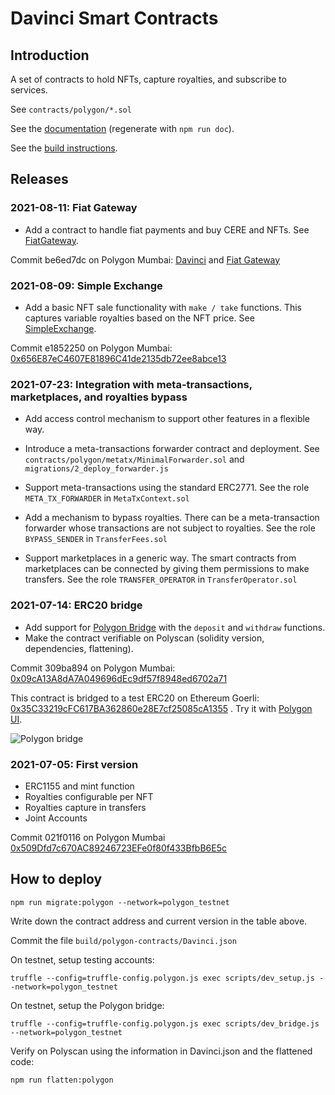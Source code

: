 # Davinci Smart Contracts

## Introduction

A set of contracts to hold NFTs, capture royalties, and subscribe to services.

See `contracts/polygon/*.sol`

See the [documentation](docs/polygon/) (regenerate with `npm run doc`).

See the [build instructions](BUILD.md).

## Releases

### 2021-08-11: Fiat Gateway

- Add a contract to handle fiat payments and buy CERE and NFTs. See [FiatGateway](docs/polygon/FiatGateway.md).

Commit be6ed7dc on Polygon Mumbai:
[Davinci](https://mumbai.polygonscan.com/address/0x4F908981A3CFdd440f7a3d114b06b1695DA8373b) and
[Fiat Gateway](https://mumbai.polygonscan.com/address/0xf038C9F12884b4544497fE5857506D1B78E8aC41)

### 2021-08-09: Simple Exchange

- Add a basic NFT sale functionality with `make / take` functions. This captures variable royalties based on the NFT
  price. See [SimpleExchange](docs/polygon/davinciParts/SimpleExchange.md).

Commit e1852250 on Polygon
Mumbai: [0x656E87eC4607E81896C41de2135db72ee8abce13](https://mumbai.polygonscan.com/address/0x656E87eC4607E81896C41de2135db72ee8abce13)

### 2021-07-23: Integration with meta-transactions, marketplaces, and royalties bypass

- Add access control mechanism to support other features in a flexible way.

- Introduce a meta-transactions forwarder contract and deployment. See `contracts/polygon/metatx/MinimalForwarder.sol`
  and `migrations/2_deploy_forwarder.js`

- Support meta-transactions using the standard ERC2771. See the role `META_TX_FORWARDER` in `MetaTxContext.sol`

- Add a mechanism to bypass royalties. There can be a meta-transaction forwarder whose transactions are not subject to
  royalties. See the role `BYPASS_SENDER` in `TransferFees.sol`

- Support marketplaces in a generic way. The smart contracts from marketplaces can be connected by giving them
  permissions to make transfers. See the role `TRANSFER_OPERATOR` in `TransferOperator.sol`

### 2021-07-14: ERC20 bridge

- Add support for
  [Polygon Bridge](https://docs.matic.network/docs/develop/ethereum-matic/pos/mapping-assets/#custom-child-token)
  with the `deposit` and `withdraw` functions.
- Make the contract verifiable on Polyscan (solidity version, dependencies, flattening).

Commit 309ba894 on Polygon Mumbai:
[0x09cA13A8dA7A049696dEc9df57f8948ed6702a71](https://mumbai.polygonscan.com/address/0x09cA13A8dA7A049696dEc9df57f8948ed6702a71)

This contract is bridged to a test ERC20 on Ethereum
Goerli: [0x35C33219cFC617BA362860e28E7cf25085cA1355](https://goerli.etherscan.io/address/0x35C33219cFC617BA362860e28E7cf25085cA1355)
. Try it with [Polygon UI](https://wallet.matic.today/bridge).

![Polygon bridge](https://user-images.githubusercontent.com/8718243/127128156-b1f9cfc1-e9cf-4a36-be4d-d4fe71f537be.png)

### 2021-07-05: First version

- ERC1155 and mint function
- Royalties configurable per NFT
- Royalties capture in transfers
- Joint Accounts

Commit 021f0116 on Polygon Mumbai
[0x509Dfd7c670AC89246723EFe0f80f433BfbB6E5c](https://mumbai.polygonscan.com/address/0x509Dfd7c670AC89246723EFe0f80f433BfbB6E5c)

## How to deploy

    npm run migrate:polygon --network=polygon_testnet

Write down the contract address and current version in the table above.

Commit the file `build/polygon-contracts/Davinci.json`

On testnet, setup testing accounts:

    truffle --config=truffle-config.polygon.js exec scripts/dev_setup.js --network=polygon_testnet

On testnet, setup the Polygon bridge:

    truffle --config=truffle-config.polygon.js exec scripts/dev_bridge.js --network=polygon_testnet

Verify on Polyscan using the information in Davinci.json and the flattened code:

    npm run flatten:polygon
